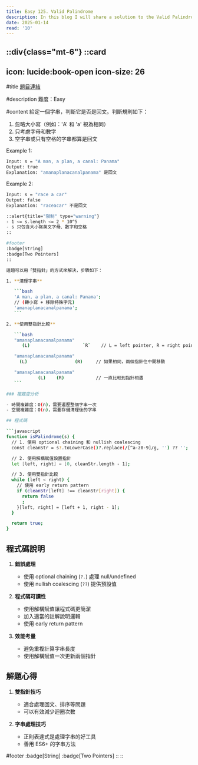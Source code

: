 ```yaml
---
title: Easy 125. Valid Palindrome
description: In this blog I will share a solution to the Valid Palindrome problem.
date: 2025-01-14
read: '10'
---
```


::div{class="mt-6"}
  ::card
  ---
  icon: lucide:book-open
  icon-size: 26
  ---

  #title
  [題目連結](https://leetcode.com/problems/valid-palindrome/)

  #description
  難度：Easy

  #content
  給定一個字串，判斷它是否是回文。判斷規則如下：

  1. 忽略大小寫（例如：'A' 和 'a' 視為相同）
  2. 只考慮字母和數字
  3. 空字串或只有空格的字串都算是回文

  Example 1:

  ```bash
  Input: s = "A man, a plan, a canal: Panama"
  Output: true
  Explanation: "amanaplanacanalpanama" 是回文
  ```

  Example 2:

  ```bash
  Input: s = "race a car"
  Output: false
  Explanation: "raceacar" 不是回文

  ::alert{title="限制" type="warning"}
  - 1 <= s.length <= 2 * 10^5
  - s 只包含大小寫英文字母、數字和空格
  ::

  #footer
  :badge[String]
  :badge[Two Pointers]
  ::

  這題可以用「雙指針」的方式來解決，步驟如下：

  1. **清理字串**

     ```bash
     'A man, a plan, a canal: Panama';
     // (轉小寫 + 移除特殊字元)
     'amanaplanacanalpanama';
     ```

  2. **使用雙指針比較**

     ```bash
     "amanaplanacanalpanama"
        (L)                    `R`    // L = left pointer, R = right pointer

     "amanaplanacanalpanama"
       (L)                  (R)     // 如果相同，兩個指針往中間移動

     "amanaplanacanalpanama"
              (L)    (R)            // 一直比較到指針相遇
     ```

  ### 複雜度分析

  - 時間複雜度：O(n)，需要遍歷整個字串一次
  - 空間複雜度：O(n)，需要存儲清理後的字串

  ## 程式碼

  ```javascript
  function isPalindrome(s) {
    // 1. 使用 optional chaining 和 nullish coalescing
    const cleanStr = s?.toLowerCase()?.replace(/[^a-z0-9]/g, '') ?? '';

    // 2. 使用解構賦值設置指針
    let [left, right] = [0, cleanStr.length - 1];

    // 3. 使用雙指針比較
    while (left < right) {
      // 使用 early return pattern
      if (cleanStr[left] !== cleanStr[right]) {
        return false
        ;
      }[left, right] = [left + 1, right - 1];
    }

    return true;
  }
  ```

  ## 程式碼說明

  1. **錯誤處理**

     - 使用 optional chaining (`?.`) 處理 null/undefined
     - 使用 nullish coalescing (`??`) 提供預設值

  2. **程式碼可讀性**

     - 使用解構賦值讓程式碼更簡潔
     - 加入適當的註解說明邏輯
     - 使用 early return pattern

  3. **效能考量**
     - 避免重複計算字串長度
     - 使用解構賦值一次更新兩個指針

  ## 解題心得

  1. **雙指針技巧**

     - 適合處理回文、排序等問題
     - 可以有效減少迴圈次數

  2. **字串處理技巧**
     - 正則表達式是處理字串的好工具
     - 善用 ES6+ 的字串方法

#footer
:badge[String]
:badge[Two Pointers]
::
::
